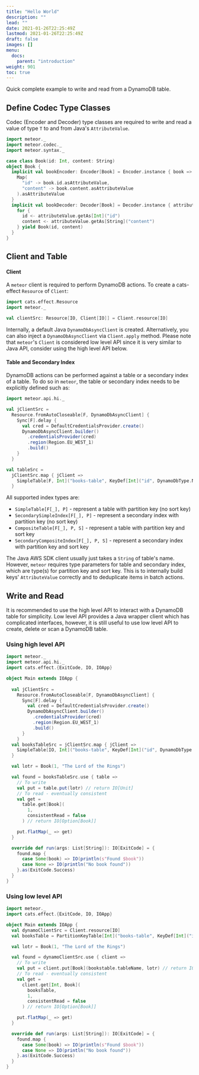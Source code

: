 ```yaml
---
title: "Hello World"
description: ""
lead: ""
date: 2021-01-26T22:25:49Z
lastmod: 2021-01-26T22:25:49Z
draft: false
images: []
menu:
  docs:
    parent: "introduction"
weight: 901
toc: true
---
```


Quick complete example to write and read from a DynamoDB table.

## Define Codec Type Classes

Codec (Encoder and Decoder) type classes are required to write and read a value of type `T` to and
from Java's `AttributeValue`.

```scala
import meteor._
import meteor.codec._
import meteor.syntax._

case class Book(id: Int, content: String)
object Book {
  implicit val bookEncoder: Encoder[Book] = Encoder.instance { book =>
    Map(
      "id" -> book.id.asAttributeValue,
      "content" -> book.content.asAttributeValue
    ).asAttributeValue
  }
  implicit val bookDecoder: Decoder[Book] = Decoder.instance { attributeValue =>
    for {
      id <- attributeValue.getAs[Int]("id")
      content <- attributeValue.getAs[String]("content")
    } yield Book(id, content)
  }
}
```

## Client and Table

#### Client

A `meteor` client is required to perform DynamoDB actions. To create a cats-effect `Resource` of
`Client`:

```scala
import cats.effect.Resource
import meteor._

val clientSrc: Resource[IO, Client[IO]] = Client.resource[IO]
```

Internally, a default Java `DynamoDbAsyncClient` is created. Alternatively, you can also inject a
`DynamoDbAsyncClient` via `Client.apply` method. Please note that `meteor`'s `Client` is considered
low level API since it is very similar to Java API, consider using the high level API below.

#### Table and Secondary Index

DynamoDB actions can be performed against a table or a secondary index of a table. To do so in
`meteor`, the table or secondary index needs to be explicitly defined such as:

```scala
import meteor.api.hi._

val jClientSrc = 
  Resource.fromAutoCloseable[F, DynamoDbAsyncClient] {
    Sync[F].delay {
      val cred = DefaultCredentialsProvider.create()
      DynamoDbAsyncClient.builder()
        .credentialsProvider(cred)
        .region(Region.EU_WEST_1)
        .build()
    }
  }

val tableSrc = 
  jClientSrc.map { jClient =>
    SimpleTable[F, Int]("books-table", KeyDef[Int]("id", DynamoDbType.N), jClient)
  }
```

All supported index types are:

- `SimpleTable[F[_], P]` - represent a table with partition key (no sort key)
- `SecondarySimpleIndex[F[_], P]` - represent a secondary index with partition key (no sort key)
- `CompositeTable[F[_], P, S]` - represent a table with partition key and sort key
- `SecondaryCompositeIndex[F[_], P, S]` - represent a secondary index with partition key and sort
  key

The Java AWS SDK client usually just takes a `String` of table's name. However, `meteor` requires
type parameters for table and secondary index, which are type(s) for partition key and sort key.
This is to internally build keys' `AttributeValue` correctly and to deduplicate items in batch
actions.

## Write and Read

It is recommended to use the high level API to interact with a DynamoDB table for simplicity.
Low level API provides a Java wrapper client which has complicated interfaces, however, it is still
useful to use low level API to create, delete or scan a DynamoDB table.

### Using high level API

```scala
import meteor._
import meteor.api.hi._
import cats.effect.{ExitCode, IO, IOApp}

object Main extends IOApp {
  
  val jClientSrc = 
    Resource.fromAutoCloseable[F, DynamoDbAsyncClient] {
      Sync[F].delay {
        val cred = DefaultCredentialsProvider.create()
        DynamoDbAsyncClient.builder()
          .credentialsProvider(cred)
          .region(Region.EU_WEST_1)
          .build()
      }
    }
  val booksTableSrc = jClientSrc.map { jClient =>
    SimpleTable[IO, Int]("books-table", KeyDef[Int]("id", DynamoDbType.N), jClient)
  }

  val lotr = Book(1, "The Lord of the Rings")

  val found = booksTableSrc.use { table =>
    // To write
    val put = table.put(lotr) // return IO[Unit]
    // To read - eventually consistent
    val get =
      table.get[Book](
        1,
        consistentRead = false
      ) // return IO[Option[Book]]

    put.flatMap(_ => get)
  }

  override def run(args: List[String]): IO[ExitCode] = {
    found.map {
      case Some(book) => IO(println(s"Found $book"))
      case None => IO(println("No book found"))
    }.as(ExitCode.Success)
  }
}
```

### Using low level API

```scala
import meteor._
import cats.effect.{ExitCode, IO, IOApp}

object Main extends IOApp {
  val dynamoClientSrc = Client.resource[IO]
  val booksTable = PartitionKeyTable[Int]("books-table", KeyDef[Int]("id", DynamoDbType.N))

  val lotr = Book(1, "The Lord of the Rings")

  val found = dynamoClientSrc.use { client =>
    // To write
    val put = client.put[Book](bookstable.tableName, lotr) // return IO[Unit]
    // To read - eventually consistent
    val get =
      client.get[Int, Book](
        booksTable,
        1,
        consistentRead = false
      ) // return IO[Option[Book]]

    put.flatMap(_ => get)
  }

  override def run(args: List[String]): IO[ExitCode] = {
    found.map {
      case Some(book) => IO(println(s"Found $book"))
      case None => IO(println("No book found"))
    }.as(ExitCode.Success)
  }
}

```
